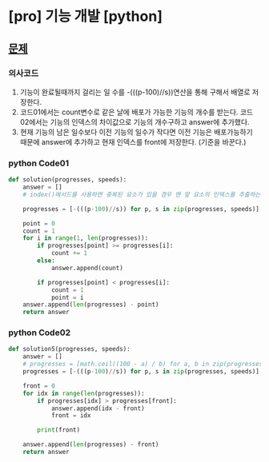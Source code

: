 # [pro] 기능 개발 [python] 

## [문제](https://programmers.co.kr/learn/courses/30/lessons/42586)

### 의사코드 
1. 기능이 완료될때까지 걸리는 일 수를 -(((p-100)//s))연산을 통해 구해서 배열로 저장한다.
2. 코드01에서는 count변수로 같은 날에 배포가 가능한 기능의 개수를 받는다. 코드02에서는 기능의 인덱스의 차이값으로 기능의 개수구하고 answer에 추가했다.
3. 현재 기능의 남은 일수보다 이전 기능의 일수가 작다면 이전 기능은 배포가능하기 때문에 answer에 추가하고 현재 인덱스를 front에 저장한다. (기준을 바꾼다.)

### python Code01
```py
def solution(progresses, speeds):
    answer = []
    # index()메서드를 사용하면 중복된 요소가 있을 경우 맨 앞 요소의 인덱스를 추출하는 문제

    progresses = [-(((p-100)//s)) for p, s in zip(progresses, speeds)]

    point = 0
    count = 1
    for i in range(1, len(progresses)):
        if progresses[point] >= progresses[i]:
            count += 1
        else:
            answer.append(count)

        if progresses[point] < progresses[i]:
            count = 1
            point = i
    answer.append(len(progresses) - point)
    return answer
```
### python Code02

```py
def solution5(progresses, speeds):
    answer = []
    # progresses = [math.ceil((100 - a) / b) for a, b in zip(progresses, speeds)]
    progresses = [-(((p-100)//s)) for p, s in zip(progresses, speeds)]

    front = 0
    for idx in range(len(progresses)):
        if progresses[idx] > progresses[front]:
            answer.append(idx - front)
            front = idx

        print(front)

    answer.append(len(progresses) - front)
    return answer
```